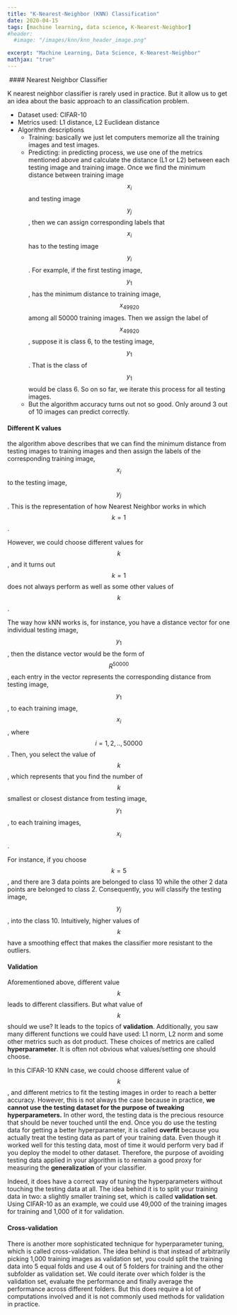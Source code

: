 ```yaml
---
title: "K-Nearest-Neighbor (KNN) Classification"
date: 2020-04-15
tags: [machine learning, data science, K-Nearest-Neighbor]
#header:
  #image: "/images/knn/knn_header_image.png"

excerpt: "Machine Learning, Data Science, K-Nearest-Neighbor"
mathjax: "true"
---
```


<img src="{{ site.url }}{{ site.baseurl }}/images/knn/knn_header_image.png" alt="">
#### Nearest Neighbor Classifier

K nearest neighbor classifier is rarely used in practice. But it allow us to get an idea about the basic approach to an classification problem.

- Dataset used: CIFAR-10
- Metrics used: L1 distance, L2 Euclidean distance
- Algorithm descriptions
  - Training: basically we just let computers memorize all the training images and test images.
  - Predicting: in predicting process, we use one of the metrics mentioned above and calculate the distance (L1 or L2) between each testing image and training image. Once we find the minimum distance between training image $$x_i$$ and testing image $$y_j$$, then we can assign corresponding labels that $$x_i$$ has to the testing image $$y_i$$. For example, if the first testing image, $$y_1$$, has the minimum distance to training image, $$x_{49920}$$ among all 50000 training images. Then we assign the label of $$x_{49920}$$, suppose it is class 6, to the testing image, $$y_1$$. That is the class of $$y_1$$ would be class 6. So on so far, we iterate this process for all testing images.
  - But the algorithm accuracy turns out not so good. Only around 3 out of 10 images can predict correctly.



#### Different K values

the algorithm above describes that we can find the minimum distance from testing images to training images and then assign the labels of the corresponding training image, $$x_i$$ to the testing image, $$y_j$$. This is the representation of how Nearest Neighbor works in which $$k=1$$.

However, we could choose different values for $$k$$, and it turns out $$k=1$$ does not always perform as well as some other values of $$k$$.

The way how kNN works is, for instance, you have a distance vector for one individual testing image, $$y_1$$, then the distance vector would be the form of $$R^{50000}$$, each entry in the vector represents the corresponding distance from testing image, $$y_1$$, to each training image, $$x_i$$, where $$i=1,2,..,50000$$. Then, you select the value of $$k$$, which represents that you find the number of $$k$$ smallest or closest distance from testing image, $$y_1$$, to each training images, $$x_i$$.

For instance, if you choose $$k=5$$, and there are 3 data points are belonged to class 10 while the other 2 data points are belonged to class 2. Consequently, you will classify the testing image, $$y_j$$, into the class 10.  Intuitively, higher values of $$k$$ have a smoothing effect that makes the classifier more resistant to the outliers.



#### Validation

Aforementioned above, different value $$k$$ leads to different classifiers. But what value of $$k$$ should we use? It leads to the topics of **validation**. Additionally, you saw many different functions we could have used: L1 norm, L2 norm and some other metrics such as dot product. These choices of metrics are called **hyperparameter**. It is often not obvious what values/setting one should choose.

In this CIFAR-10 KNN case, we could choose different value of $$k$$, and different metrics to fit the testing images in order to reach a better accuracy. However, this is not always the case because in practice, **we cannot use the testing dataset for the purpose of tweaking hyperparameters.** In other word, the testing data is the precious resource that should be never touched until the end. Once you do use the testing data for getting a better hyperparameter, it is called **overfit** because you actually treat the testing data as part of your training data. Even though it worked well for this testing data, most of time it would perform very bad if you deploy the model to other dataset. Therefore, the purpose of avoiding testing data applied in your algorithm is to remain a good proxy for measuring the **generalization** of your classifier.

Indeed, it does have a correct way of tuning the hyperparameters without touching the testing data at all. The idea behind it is to split your training data in two: a slightly smaller training set, which is called **validation set**. Using CIFAR-10 as an example, we could use 49,000 of the training images for training and 1,000 of it for validation.



#### Cross-validation

There is another more sophisticated technique for hyperparameter tuning, which is called cross-validation. The idea behind is that instead of arbitrarily picking 1,000 training images as validation set, you could split the training data into 5 equal folds and use 4 out of 5 folders for training and the other subfolder as validation set. We could iterate over which folder is the validation set, evaluate the performance and finally average the performance across different folders. But this does require a lot of computations involved and it is not commonly used methods for validation in practice.
